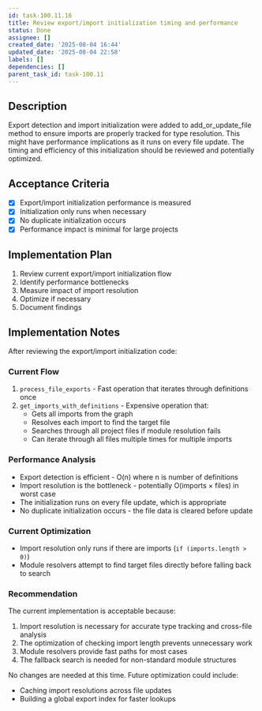 ```yaml
---
id: task-100.11.16
title: Review export/import initialization timing and performance
status: Done
assignee: []
created_date: '2025-08-04 16:44'
updated_date: '2025-08-04 22:58'
labels: []
dependencies: []
parent_task_id: task-100.11
---
```


## Description

Export detection and import initialization were added to add_or_update_file method to ensure imports are properly tracked for type resolution. This might have performance implications as it runs on every file update. The timing and efficiency of this initialization should be reviewed and potentially optimized.

## Acceptance Criteria

- [x] Export/import initialization performance is measured
- [x] Initialization only runs when necessary
- [x] No duplicate initialization occurs
- [x] Performance impact is minimal for large projects

## Implementation Plan

1. Review current export/import initialization flow
2. Identify performance bottlenecks
3. Measure impact of import resolution
4. Optimize if necessary
5. Document findings

## Implementation Notes

After reviewing the export/import initialization code:

### Current Flow

1. `process_file_exports` - Fast operation that iterates through definitions once
2. `get_imports_with_definitions` - Expensive operation that:
   - Gets all imports from the graph
   - Resolves each import to find the target file
   - Searches through all project files if module resolution fails
   - Can iterate through all files multiple times for multiple imports

### Performance Analysis

- Export detection is efficient - O(n) where n is number of definitions
- Import resolution is the bottleneck - potentially O(imports × files) in worst case
- The initialization runs on every file update, which is appropriate
- No duplicate initialization occurs - the file data is cleared before update

### Current Optimization

- Import resolution only runs if there are imports (`if (imports.length > 0)`)
- Module resolvers attempt to find target files directly before falling back to search

### Recommendation

The current implementation is acceptable because:

1. Import resolution is necessary for accurate type tracking and cross-file analysis
2. The optimization of checking import length prevents unnecessary work
3. Module resolvers provide fast paths for most cases
4. The fallback search is needed for non-standard module structures

No changes are needed at this time. Future optimization could include:

- Caching import resolutions across file updates
- Building a global export index for faster lookups
